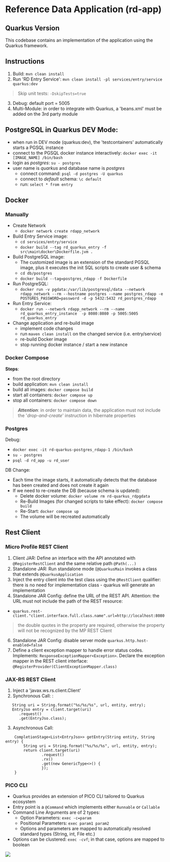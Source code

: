 # Reference Data Application (rd-app)

## Quarkus Version
This codebase contains an implementation of the application using the Quarkus framework.

## Instructions
1. Build: `mvn clean install`
2. Run 'RD Entry Service': `mvn clean install -pl services/entry/service quarkus:dev`

> Skip unit tests: `-DskipTests=true`

3. Debug: default port = 5005
4. Multi-Module: in order to integrate with Quarkus, a 'beans.xml' must be added on the 3rd party module

## PostgreSQL in Quarkus DEV Mode:

  - when run in DEV mode (quarkus:dev), the 'testcontainers' automatically starts a PGSQL instance
  - connect to the PGSQL docker instance interactively: `docker exec -it [IMAGE_NAME] /bin/bash`
  - login as *postgres*: `su - postgres`
  - user name is *quarkus* and database name is *postgres*
    - connect command: `psql -d postgres -U quarkus`
    - connect to *default* schema: `\c default`
    - run: `select * from entry`

## Docker

### Manually
- Create Network
  - `docker network create rdapp_network`
- Build Entry Service image:
  - `cd services/entry/service` 
  - `docker build --tag rd_quarkus_entry -f src\main\docker\Dockerfile.jvm .`
- Build PostgreSQL image:
  - The customized image is an extension of the standard PGSQL image, plus it executes the init SQL scripts to create user & schema  
  - `cd db/postgres` 
  - `docker build --tag=postgres_rdapp -f Dockerfile`
- Run PostgreSQL:
  - `docker run -v pgdata:/var/lib/postgresql/data --network rdapp_network --rm --hostname postgres --name postgres_rdapp -e POSTGRES_PASSWORD=password -d -p 5432:5432 rd_postgres_rdapp`
- Run Entry Service:
  - `docker run --network rdapp_network --rm --name rd_quarkus_entry_instance  -p 8080:8080 -p 5005:5005 rd_quarkus_entry`
- Change application and re-build image
  - implement code changes 
  - run `maven clean install` on the changed service (i.e. entry/service)
  - re-build Docker image
  - stop running docker instance / start a new instance

### Docker Compose

**Steps**:
- from the root directory
- build application: `mvn clean install`
- build all images: `docker compose build`
- start all containers: `docker compose up`
- stop all containers: `docker compose down`

> ***Attention***: in order to maintain data, the application must not include the '*drop-and-create*' instruction in hibernate properties

### Postgres

Debug:
- `docker exec -it rd-quarkus-postgres_rdapp-1 /bin/bash`
- `su - postgres`
- `psql -d rd_app -u rd_user`

DB Change:
- Each time the image starts, it automatically detects that the database has been created and does not create it again
- If we need to re-create the DB (because schema is updated):
  - Delete docker volume: `docker volume rm rd-quarkus_rdpgdata`
  - Re-Build Images (for changed scripts to take effect): `docker compose build`
  - Re-Start: `docker compose up`
  - The volume will be recreated automatically

## Rest Client

### Micro Profile REST Client
1. Client JAR: Define an interface with the API annotated with `@RegisterRestClient` and the same relative path `@Path(...)`
2. Standalone JAR: Run standalone mode (`@QuarkusMain` invokes a class that extends `@QuarkusApplication`
3. Inject the entry client into the test class using the `@RestClient` qualifier: there is no need for implementation class - quarkus will generate an implementation
4. Standalone JAR Config: define the URL of the REST API. Attention: the URL must not include the path of the REST resource:
  - `quarkus.rest-client."client.interface.full.class.name".url=http://localhost:8080`
> the double quotes in the property are required, otherwise the property will not be recognized by the MP REST Client
6. Standalone JAR Config: disable server mode `quarkus.http.host-enabled=false`
7. Define a client exception mapper to handle error status codes. Implements: `ResponseExceptionMapper<Exception>`. 
Declare the exception mapper in the REST client interface: `@RegisterProvider(ClientExceptionMapper.class)`

### JAX-RS REST Client
1. Inject a 'javax.ws.rs.client.Client' 
2. Synchronous Call: : 
```
   String uri = String.format("%s/%s/%s", url, entity, entry);
   EntryJso entry = client.target(uri)
      .request()
      .get(EntryJso.class);
```

3. Asynchronous Call:
```
    CompletionStage<List<EntryJso>> getEntry(String entity, String entry) {
        String uri = String.format("%s/%s/%s", url, entity, entry);
        return client.target(uri)
                .request()
                .rx()
                .get(new GenericType<>() {
                });
    }
```

### PICO CLI

- Quarkus provides an extension of PICO CLI tailored to Quarkus ecosystem
- Entry point is a `@Command` which implements either `Runnable` or `Callable`
- Command Line Arguments are of 2 types:
  - Option Parameters: `exec -c=param`
  - Positional Parameters: `exec param1 param2`
  - Options and parameters are mapped to automatically resolved standard types (String, int, File etc.)
- Options can be clustered: `exec -cvf`; in that case, options are mapped to boolean

![](https://picocli.info/images/OptionsAndParameters2.png)